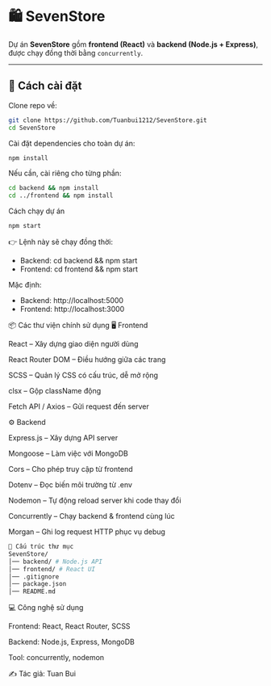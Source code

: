 # 🛍️ SevenStore

Dự án **SevenStore** gồm **frontend (React)** và **backend (Node.js + Express)**, được chạy đồng thời bằng `concurrently`.

---

## 🚀 Cách cài đặt

Clone repo về:

```bash
git clone https://github.com/Tuanbui1212/SevenStore.git
cd SevenStore
```

Cài đặt dependencies cho toàn dự án:

```bash
npm install
```

Nếu cần, cài riêng cho từng phần:

```bash
cd backend && npm install
cd ../frontend && npm install
```

Cách chạy dự án

```bash
npm start
```

👉 Lệnh này sẽ chạy đồng thời:

- Backend: cd backend && npm start
- Frontend: cd frontend && npm start

Mặc định:

- Backend: http://localhost:5000
- Frontend: http://localhost:3000

📦 Các thư viện chính sử dụng
🖥️ Frontend

React – Xây dựng giao diện người dùng

React Router DOM – Điều hướng giữa các trang

SCSS – Quản lý CSS có cấu trúc, dễ mở rộng

clsx – Gộp className động

Fetch API / Axios – Gửi request đến server

⚙️ Backend

Express.js – Xây dựng API server

Mongoose – Làm việc với MongoDB

Cors – Cho phép truy cập từ frontend

Dotenv – Đọc biến môi trường từ .env

Nodemon – Tự động reload server khi code thay đổi

Concurrently – Chạy backend & frontend cùng lúc

Morgan – Ghi log request HTTP phục vụ debug

```bash
📂 Cấu trúc thư mục
SevenStore/
│── backend/ # Node.js API
│── frontend/ # React UI
│── .gitignore
│── package.json
│── README.md
```

💻 Công nghệ sử dụng

Frontend: React, React Router, SCSS

Backend: Node.js, Express, MongoDB

Tool: concurrently, nodemon

✍️ Tác giả: Tuan Bui
